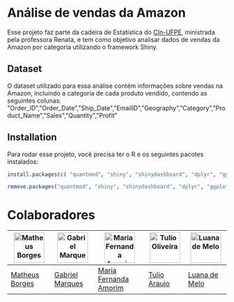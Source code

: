 # Análise de vendas da Amazon

Esse projeto faz parte da cadeira de Estatística do [CIn-UFPE](https://portal.cin.ufpe.br), ministrada pela professora Renata, e tem como objetivo analisar dados de vendas da Amazon por categoria utilizando o framework Shiny.

## Dataset

O dataset utilizado para essa análise contém informações sobre vendas na Amazon, incluindo a categoria de cada produto vendido, contendo as seguintes colunas:
"Order_ID","Order_Date","Ship_Date","EmailID","Geography","Category","Product_Name","Sales","Quantity","Profit"

## Installation

Para rodar esse projeto, você precisa ter o R e os seguintes pacotes instalados:

```r
install.packages(c( "quantmod", "shiny", "shinydashboard", "dplyr", "ggplot2", "DT", "tidyverse", "lubridate", "hrbrthemes", "viridis"))
```

```r
remove.packages("quantmod", "shiny", "shinydashboard", "dplyr", "ggplot2", "DT", "tidyverse", "lubridate", "hrbrthemes", "viridis" ))
```

# Colaboradores

| <img src="https://avatars.githubusercontent.com/u/116684279?v=4&s=70" alt="Matheus Borges" width="70" height="70"> | <img src="https://avatars.githubusercontent.com/u/137849658?v=4&s=70" alt="Gabriel Marques" width="70" height="70"> | <img src="https://avatars.githubusercontent.com/u/125303577?v=4&s=70" alt="Maria Fernanda Amorim" width="70" height="70"> | <img src="https://avatars.githubusercontent.com/u/127243520?v=4&s=70" alt="Tulio Oliveira" width="70" height="70"> | <img src="https://avatars.githubusercontent.com/u/136331050?v=4&s=70" alt="Luana de Melo" width="70" height="70"> |
| ------------------------------------------------------------------------------------------------------------------ | ------------------------------------------------------------------------------------------------------------------- | ------------------------------------------------------------------------------------------------------------------------- | ------------------------------------------------------------------------------------------------------------------ | ----------------------------------------------------------------------------------------------------------------- |
| [Matheus Borges](mailto:mbf3@cin.ufpe.br)                                                                          | [Gabriel Marques](mailto:gma5@cin.ufpe.br)                                                                          | [Maria Fernanda Amorim](mailto:mffa@cin.ufpe.br)                                                                          | [Tulio Araujo](mailto:toa@cin.ufpe.br)                                                                             | [Luana de Melo](mailto:lmq2@cin.ufpe.br)                                                                          |
